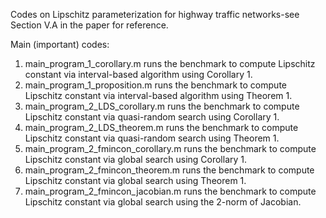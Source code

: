 Codes on Lipschitz parameterization for highway traffic networks-see Section V.A in the paper for reference.

Main (important) codes:

1. main_program_1_corollary.m runs the benchmark to compute Lipschitz constant via interval-based algorithm using Corollary 1.
2. main_program_1_proposition.m runs the benchmark to compute Lipschitz constant via interval-based algorithm using Theorem 1.
3. main_program_2_LDS_corollary.m runs the benchmark to compute Lipschitz constant via quasi-random search using Corollary 1.
4. main_program_2_LDS_theorem.m runs the benchmark to compute Lipschitz constant via quasi-random search using Theorem 1.
5. main_program_2_fmincon_corollary.m runs the benchmark to compute Lipschitz constant via global search using Corollary 1.
6. main_program_2_fmincon_theorem.m runs the benchmark to compute Lipschitz constant via global search using Theorem 1.
7. main_program_2_fmincon_jacobian.m runs the benchmark to compute Lipschitz constant via global search using the 2-norm of Jacobian.
